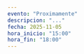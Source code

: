 ```yaml
---
evento: "Proximamente"
descripcion: "..."
fecha: 2025-11-05
hora_inicio: "15:00"
hora_fin: "18:00"
---
```

